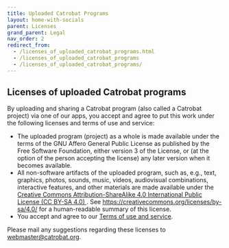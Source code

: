 ```yaml
---
title: Uploaded Catrobat Programs
layout: home-with-socials
parent: Licenses
grand_parent: Legal
nav_order: 2
redirect_from:
  - /licenses_of_uploaded_catrobat_programs.html
  - /licenses_of_uploaded_catrobat_programs
  - /licenses_of_uploaded_catrobat_programs/
---
```


## Licenses of uploaded Catrobat programs

By uploading and sharing a Catrobat program (also called a Catrobat project) via one of our apps, you accept and agree to put this work under the following licenses and terms of use and service:

- The uploaded program (project) as a whole is made available under the terms of the GNU Affero General Public License as published by the Free Software Foundation, either version 3 of the License, or (at the option of the person accepting the license) any later version when it becomes available.
- All non-software artifacts of the uploaded program, such as, e.g., text, graphics, photos, sounds, music, videos, audiovisual combinations, interactive features, and other materials are made available under the <a href="/docs/legal/licenses/creative">Creative Commons Attribution-ShareAlike 4.0 International Public License (CC BY-SA 4.0) </a>. See <https://creativecommons.org/licenses/by-sa/4.0/> for a human-readable summary of this license.
- You accept and agree to our <a href="/docs/legal/terms-of-use">Terms of use and service</a>.

Please mail any suggestions regarding these licenses to webmaster@catrobat.org.
